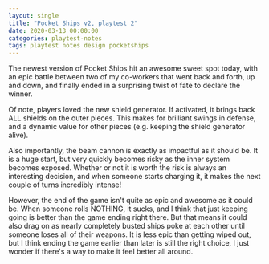 ```yaml
---
layout: single
title: "Pocket Ships v2, playtest 2"
date: 2020-03-13 00:00:00
categories: playtest-notes
tags: playtest notes design pocketships
---
```

The newest version of Pocket Ships hit an awesome sweet spot today, with an epic battle between two of my co-workers that went back and forth, up and down, and finally ended in a surprising twist of fate to declare the winner.

Of note, players loved the new shield generator. If activated, it brings back ALL shields on the outer pieces. This makes for brilliant swings in defense, and a dynamic value for other pieces (e.g. keeping the shield generator alive).

Also importantly, the beam cannon is exactly as impactful as it should be. It is a huge start, but very quickly becomes risky as the inner system becomes exposed. Whether or not it is worth the risk is always an interesting decision, and when someone starts charging it, it makes the next couple of turns incredibly intense!

However, the end of the game isn't quite as epic and awesome as it could be. When someone rolls NOTHING, it sucks, and I think that just keeping going is better than the game ending right there. But that means it could also drag on as nearly completely busted ships poke at each other until someone loses all of their weapons. It is less epic than getting wiped out, but I think ending the game earlier than later is still the right choice, I just wonder if there's a way to make it feel better all around.
